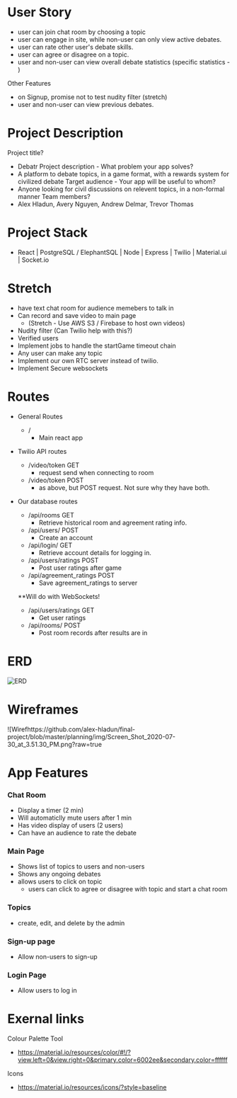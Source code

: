 # User Story
- user can join chat room by choosing a topic
- user can engage in site, while non-user can only view active debates.
- user can rate other user's debate skills.
- user can agree or disagree on a topic.
- user and non-user can view overall debate statistics (specific statistics - )

Other Features
- on Signup, promise not to test nudity filter
(stretch)
- user and non-user can view previous debates.

# Project Description
Project title?
- Debatr
Project description - What problem your app solves?
- A platform to debate topics, in a game format, with a rewards system for civilized debate
Target audience - Your app will be useful to whom?
- Anyone looking for civil discussions on relevent topics, in a non-formal manner
Team members?
- Alex Hladun, Avery Nguyen, Andrew Delmar, Trevor Thomas

# Project Stack
- React | PostgreSQL / ElephantSQL | Node | Express | Twilio | Material.ui | Socket.io


# Stretch
- have text chat room for audience memebers to talk in
- Can record and save video to main page
  - (Stretch - Use AWS S3 / Firebase to host own videos)
- Nudity filter (Can Twilio help with this?)
- Verified users
- Implement jobs to handle the startGame timeout chain
- Any user can make any topic
- Implement our own RTC server instead of twilio.
- Implement Secure websockets

# Routes
- General Routes
  - /
    - Main react app


- Twilio API routes
  - /video/token GET
    - request send when connecting to room
  - /video/token POST
    - as above, but POST request. Not sure why they have both.

- Our database routes
  - /api/rooms GET
    - Retrieve historical room and agreement rating info.
  - /api/users/ POST
    - Create an account
  - /api/login/ GET
    - Retrieve account details for logging in.
  - /api/users/ratings POST
    - Post user ratings after game
  - /api/agreement_ratings POST
    - Save agreement_ratings to server

  **Will do with WebSockets!
  - /api/users/ratings GET
    - Get user ratings
  - /api/rooms/ POST
    - Post room records after results are in

# ERD
![ERD](https://github.com/alex-hladun/final-project/blob/master/planning/img/Screen_Shot_2020-07-30_at_3.51.30_PM.png?raw=true)

# Wireframes
![Wirefhttps://github.com/alex-hladun/final-project/blob/master/planning/img/Screen_Shot_2020-07-30_at_3.51.30_PM.png?raw=true

# App Features

### Chat Room
- Display a timer (2 min)
- Will automaticlly mute users after 1 min
- Has video display of users (2 users)
- Can have an audience to rate the debate

### Main Page
- Shows list of topics to users and non-users
- Shows any ongoing debates
- allows users to click on topic
  - users can click to agree or disagree with topic and start a chat room

### Topics
- create, edit, and delete by the admin

### Sign-up page
- Allow non-users to sign-up

### Login Page
- Allow users to log in

# Exernal links

Colour Palette Tool
- https://material.io/resources/color/#!/?view.left=0&view.right=0&primary.color=6002ee&secondary.color=ffffff

Icons 
- https://material.io/resources/icons/?style=baseline

